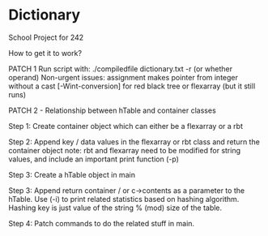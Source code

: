 # Dictionary
School Project for 242

How to get it to work?

PATCH 1
Run script with: ./compiledfile dictionary.txt -r (or whether operand)
Non-urgent issues: assignment makes pointer from integer without a cast [-Wint-conversion] for red black tree or flexarray (but it
still runs)


PATCH 2 - Relationship between hTable and container classes

Step 1: Create container object which can either be a flexarray or a rbt

Step 2: Append key / data values in the flexarray or rbt class and return the container object
note: rbt and flexarray need to be modified for string values, and include an important print function (-p)

Step 3: Create a hTable object in main

Step 3: Append return container / or c->contents as a parameter to the hTable. Use (-i) to print related statistics
based on hashing algorithm. Hashing key is just value of the string % (mod) size of the table.

Step 4: Patch commands to do the related stuff in main.
